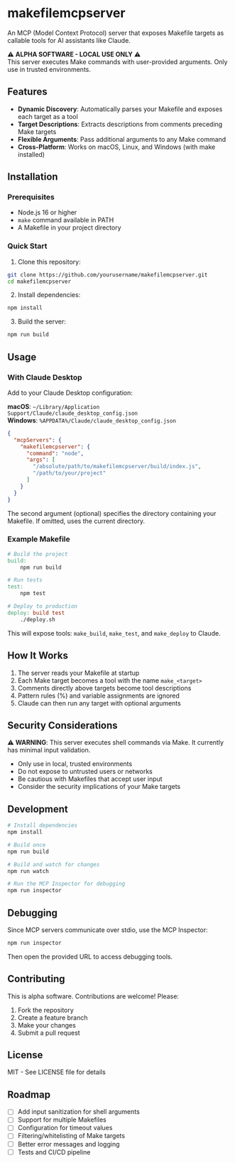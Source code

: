 # makefilemcpserver

An MCP (Model Context Protocol) server that exposes Makefile targets as callable tools for AI assistants like Claude.

⚠️ **ALPHA SOFTWARE - LOCAL USE ONLY** ⚠️  
This server executes Make commands with user-provided arguments. Only use in trusted environments.

## Features

- **Dynamic Discovery**: Automatically parses your Makefile and exposes each target as a tool
- **Target Descriptions**: Extracts descriptions from comments preceding Make targets  
- **Flexible Arguments**: Pass additional arguments to any Make command
- **Cross-Platform**: Works on macOS, Linux, and Windows (with make installed)

## Installation

### Prerequisites
- Node.js 16 or higher
- `make` command available in PATH
- A Makefile in your project directory

### Quick Start

1. Clone this repository:
```bash
git clone https://github.com/yourusername/makefilemcpserver.git
cd makefilemcpserver
```

2. Install dependencies:
```bash
npm install
```

3. Build the server:
```bash
npm run build
```

## Usage

### With Claude Desktop

Add to your Claude Desktop configuration:

**macOS**: `~/Library/Application Support/Claude/claude_desktop_config.json`  
**Windows**: `%APPDATA%/Claude/claude_desktop_config.json`

```json
{
  "mcpServers": {
    "makefilemcpserver": {
      "command": "node",
      "args": [
        "/absolute/path/to/makefilemcpserver/build/index.js",
        "/path/to/your/project"
      ]
    }
  }
}
```

The second argument (optional) specifies the directory containing your Makefile. If omitted, uses the current directory.

### Example Makefile

```makefile
# Build the project
build:
	npm run build

# Run tests
test:
	npm test

# Deploy to production
deploy: build test
	./deploy.sh
```

This will expose tools: `make_build`, `make_test`, and `make_deploy` to Claude.

## How It Works

1. The server reads your Makefile at startup
2. Each Make target becomes a tool with the name `make_<target>`
3. Comments directly above targets become tool descriptions
4. Pattern rules (%) and variable assignments are ignored
5. Claude can then run any target with optional arguments

## Security Considerations

⚠️ **WARNING**: This server executes shell commands via Make. It currently has minimal input validation.

- Only use in local, trusted environments
- Do not expose to untrusted users or networks
- Be cautious with Makefiles that accept user input
- Consider the security implications of your Make targets

## Development

```bash
# Install dependencies
npm install

# Build once
npm run build

# Build and watch for changes
npm run watch

# Run the MCP Inspector for debugging
npm run inspector
```

## Debugging

Since MCP servers communicate over stdio, use the MCP Inspector:

```bash
npm run inspector
```

Then open the provided URL to access debugging tools.

## Contributing

This is alpha software. Contributions are welcome! Please:

1. Fork the repository
2. Create a feature branch
3. Make your changes
4. Submit a pull request

## License

MIT - See LICENSE file for details

## Roadmap

- [ ] Add input sanitization for shell arguments
- [ ] Support for multiple Makefiles
- [ ] Configuration for timeout values
- [ ] Filtering/whitelisting of Make targets
- [ ] Better error messages and logging
- [ ] Tests and CI/CD pipeline